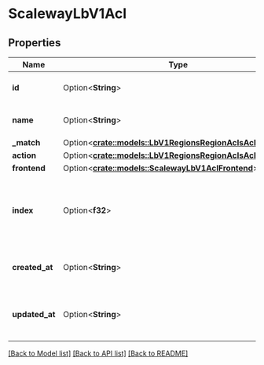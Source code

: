 # ScalewayLbV1Acl

## Properties

Name | Type | Description | Notes
------------ | ------------- | ------------- | -------------
**id** | Option<**String**> | ID of your ACL ressource | [optional]
**name** | Option<**String**> | Name of you ACL ressource | [optional]
**_match** | Option<[**crate::models::LbV1RegionsRegionAclsAclIdMatch**](_lb_v1_regions__region__acls__acl_id__match.md)> |  | [optional]
**action** | Option<[**crate::models::LbV1RegionsRegionAclsAclIdAction**](_lb_v1_regions__region__acls__acl_id__action.md)> |  | [optional]
**frontend** | Option<[**crate::models::ScalewayLbV1AclFrontend**](scaleway_lb_v1_Acl_frontend.md)> |  | [optional]
**index** | Option<**f32**> | Order between your Acls (ascending order, 0 is first acl executed) | [optional]
**created_at** | Option<**String**> | Date at which the ACL was created | [optional]
**updated_at** | Option<**String**> | Date at which the ACL was last updated | [optional]

[[Back to Model list]](../README.md#documentation-for-models) [[Back to API list]](../README.md#documentation-for-api-endpoints) [[Back to README]](../README.md)


